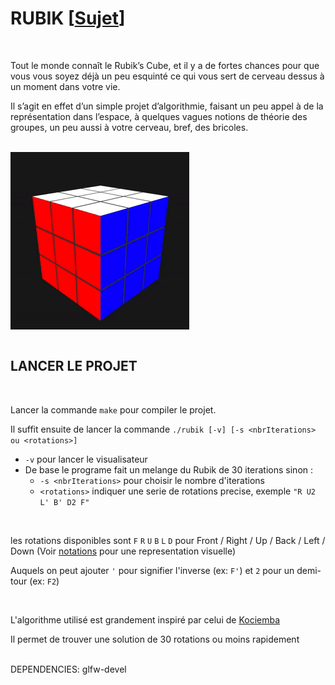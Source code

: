 # RUBIK [[Sujet](https://github.com/tvarnier/rubik/blob/master/rubik.pdf)]

<br>

Tout le monde connaît le Rubik’s Cube, et il y a de fortes chances pour que vous vous
soyez déjà un peu esquinté ce qui vous sert de cerveau dessus à un moment dans votre
vie.

Il s’agit en effet d’un simple projet d’algorithmie, faisant un
peu appel à de la représentation dans l’espace, à quelques vagues notions de théorie des
groupes, un peu aussi à votre cerveau, bref, des bricoles.

<br>

<div>
  <img src="https://github.com/tvarnier/rubik/blob/master/img/visualizer.gif" align="middle">
</div>

<br>

## LANCER LE PROJET

<br>

Lancer la commande `make` pour compiler le projet.

Il suffit ensuite de lancer la commande `./rubik [-v] [-s <nbrIterations> ou <rotations>]`
 * `-v` pour lancer le visualisateur
 * De base le programe fait un melange du Rubik de 30 iterations sinon :
   * `-s <nbrIterations>` pour choisir le nombre d'iterations
   * `<rotations>` indiquer une serie de rotations precise, exemple `"R U2 L' B' D2 F"`

<br>

les rotations disponibles sont `F` `R` `U` `B` `L` `D` pour Front / Right
/ Up / Back / Left / Down (Voir [notations](https://www.francocube.com/notation) pour une representation visuelle)

Auquels on peut ajouter `'` pour signifier l'inverse (ex: `F'`) et `2` pour un demi-tour (ex: `F2`)

<br>

L'algorithme utilisé est grandement inspiré par celui de [Kociemba](http://kociemba.org/cube.htm)

Il permet de trouver une solution de 30 rotations ou moins rapidement

<br> DEPENDENCIES: glfw-devel
